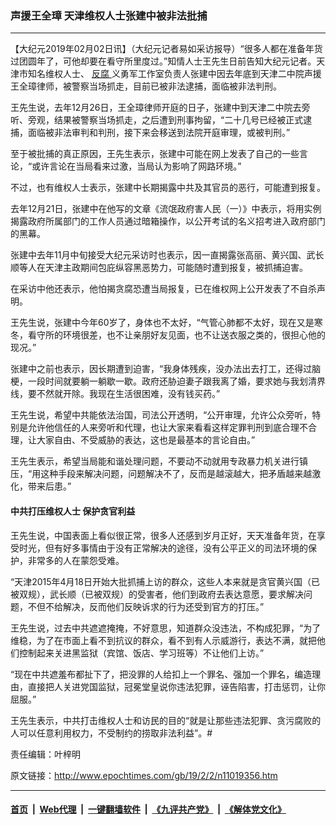 ### 声援王全璋 天津维权人士张建中被非法批捕
------------------------

<p>
 【大纪元2019年02月02日讯】（大纪元记者易如采访报导）“很多人都在准备年货过团圆年了，可他却要在看守所里度过。”知情人士王先生日前告知大纪元记者。天津市知名维权人士、
 <a href="http://www.epochtimes.com/gb/tag/%E5%8F%8D%E8%85%90.html">
  反腐
 </a>
 义勇军工作室负责人张建中因去年底到天津二中院声援王全璋律师，被警察当场抓走，目前已被非法逮捕，面临被非法判刑。
</p>
<p>
 王先生说，去年12月26日，王全璋律师开庭的日子，张建中到天津二中院去旁听、旁观，结果被警察当场抓走，之后遭到刑事拘留，“二十几号已经被正式逮捕，面临被非法审判和判刑，接下来会移送到法院开庭审理，或被判刑。”
</p>
<p>
 至于被批捕的真正原因，王先生表示，张建中可能在网上发表了自己的一些言论，“或许言论在当局看来过激，当局认为影响了网路环境。”
</p>
<p>
 不过，也有维权人士表示，张建中长期揭露中共及其官员的恶行，可能遭到报复。
</p>
<p>
 去年12月21日，张建中在他写的文章《流氓政府害人民（一）》中表示，将用实例揭露政府所属部门的工作人员通过暗箱操作，以公开考试的名义招考进入政府部门的黑幕。
</p>
<p>
 张建中去年11月中旬接受大纪元采访时也表示，因一直揭露张高丽、黄兴国、武长顺等人在天津主政期间包庇纵容黑恶势力，可能随时遭到报复，被抓捕迫害。
</p>
<p>
 在采访中他还表示，他怕揭贪腐恐遭当局报复，已在维权网上公开发表了不自杀声明。
</p>
<p>
 王先生说，张建中今年60岁了，身体也不太好，“气管心肺都不太好，现在又是寒冬，看守所的环境很差，也不让亲朋好友见面，也不让送衣服之类的，很担心他的现况。”
</p>
<p>
 张建中之前也表示，因长期遭到迫害，“我身体残疾，没办法出去打工，还得过脑梗，一段时间就要躺一躺歇一歇。政府还胁迫妻子跟我离了婚，要求她与我划清界线，要不然就开除。我现在生活很困难，没有钱买药。”
</p>
<p>
 王先生说，希望中共能依法治国，司法公开透明，“公开审理，允许公众旁听，特别是允许他信任的人来旁听和代理，也让大家来看看这样定罪判刑到底合理不合理，让大家自由、不受威胁的表达，这也是最基本的言论自由。”
</p>
<p>
 王先生表示，希望当局能和谐处理问题，不要动不动就用专政暴力机关进行镇压，“用这种手段来解决问题，问题解决不了，反而是越滚越大，把矛盾越来越激化，带来后患。”
</p>
<h4>
 中共打压维权人士 保护贪官利益
</h4>
<p>
 王先生说，中国表面上看似很正常，很多人还感到岁月正好，天天准备年货，在享受时光，但有好多事情由于没有正常解决的途径，没有公平正义的司法环境的保护，非常多的人在蒙怨受难。
</p>
<p>
 “天津2015年4月18日开始大批抓捕上访的群众，这些人本来就是贪官黄兴国（已被双规），武长顺（已被双规）的受害者，他们到政府去表达意愿，要求解决问题，不但不给解决，反而他们反映诉求的行为还受到官方的打压。”
</p>
<p>
 王先生说，过去中共遮遮掩掩，不好意思，知道群众没违法，不构成犯罪，“为了维稳，为了在市面上看不到抗议的群众，看不到有人示威游行，表达不满，就把他们控制起来关进黑监狱（宾馆、饭店、学习班等）不让他们上访。”
</p>
<p>
 “现在中共遮羞布都扯下了，把没罪的人给扣上一个罪名、强加一个罪名，编造理由，直接把人关进党国监狱，冠冕堂皇说你违法犯罪，诬告陷害，打击惩罚，让你屈服。”
</p>
<p>
 王先生表示，中共打击维权人士和访民的目的“就是让那些违法犯罪、贪污腐败的人可以任意利用权力，不受制约的捞取非法利益”。#
</p>
<p>
 责任编辑：叶梓明
</p>

原文链接：http://www.epochtimes.com/gb/19/2/2/n11019356.htm


------------------------
#### [首页](https://github.com/gfw-breaker/banned-news/blob/master/README.md) &nbsp;|&nbsp; [Web代理](https://github.com/labour-camp/helloworld) &nbsp;|&nbsp; [一键翻墙软件](https://github.com/gfw-breaker/nogfw/blob/master/README.md) &nbsp;|&nbsp; [《九评共产党》](https://github.com/gfw-breaker/9ping.md/blob/master/README.md#九评之一评共产党是什么) &nbsp;|&nbsp; [《解体党文化》](https://github.com/gfw-breaker/jtdwh.md/blob/master/README.md#绪论)

